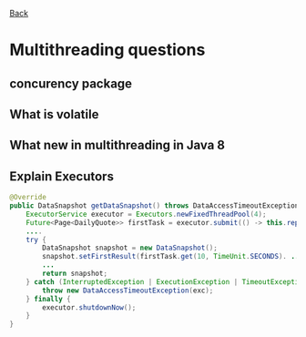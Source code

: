 [Back](../README.md)

# Multithreading questions

## concurency package


## What is volatile


## What new in multithreading in Java 8


## Explain Executors

```java
@Override
public DataSnapshot getDataSnapshot() throws DataAccessTimeoutException {
	ExecutorService executor = Executors.newFixedThreadPool(4);
	Future<Page<DailyQuote>> firstTask = executor.submit(() -> this.repository.findAll());
	....
  	try {
		DataSnapshot snapshot = new DataSnapshot();
		snapshot.setFirstResult(firstTask.get(10, TimeUnit.SECONDS). ... .findFirst().orElseGet(null));
		...
		return snapshot;
	} catch (InterruptedException | ExecutionException | TimeoutException exc) {
		throw new DataAccessTimeoutException(exc);
	} finally {
		executor.shutdownNow();
	}
}
```
